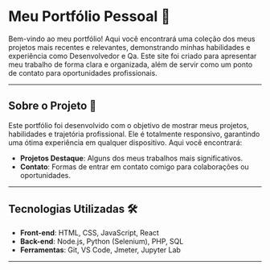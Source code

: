 # Meu Portfólio Pessoal 🚀

Bem-vindo ao meu portfólio! Aqui você encontrará uma coleção dos meus projetos mais recentes e relevantes, demonstrando minhas habilidades e experiência como Desenvolvedor e Qa. Este site foi criado para apresentar meu trabalho de forma clara e organizada, além de servir como um ponto de contato para oportunidades profissionais.

---

## Sobre o Projeto 🌟

Este portfólio foi desenvolvido com o objetivo de mostrar meus projetos, habilidades e trajetória profissional. Ele é totalmente responsivo, garantindo uma ótima experiência em qualquer dispositivo. Aqui você encontrará:

- **Projetos Destaque**: Alguns dos meus trabalhos mais significativos.
- **Contato**: Formas de entrar em contato comigo para colaborações ou oportunidades.

---

## Tecnologias Utilizadas 🛠️

- **Front-end**: HTML, CSS, JavaScript, React
- **Back-end**: Node.js, Python (Selenium), PHP, SQL
- **Ferramentas**: Git, VS Code, Jmeter, Jupyter Lab

---

